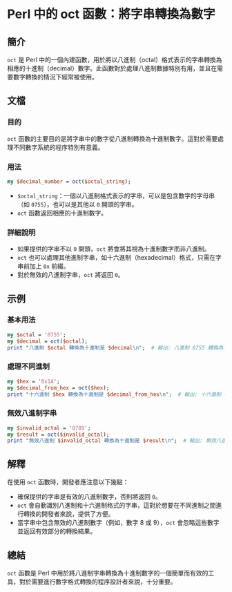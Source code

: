 <!--
Meta Description: # Perl 中的 oct 函數：將字串轉換為數字 ## 簡介 `oct` 是 Perl 中的一個內建函數，用於將以八進制（octal）格式表示的字串轉換為相應的十進制（decimal）數字。此函數對於處理八進制數據特別有用，並且在需要數字轉換的情況下經常被使用。 ## 文檔 ### 目的 `oct...
Meta Keywords: oct, perl, 轉換為十進制是, octal, decimal
-->

# Perl 中的 oct 函數：將字串轉換為數字

## 簡介
`oct` 是 Perl 中的一個內建函數，用於將以八進制（octal）格式表示的字串轉換為相應的十進制（decimal）數字。此函數對於處理八進制數據特別有用，並且在需要數字轉換的情況下經常被使用。

## 文檔
### 目的
`oct` 函數的主要目的是將字串中的數字從八進制轉換為十進制數字。這對於需要處理不同數字系統的程序特別有意義。

### 用法
```perl
my $decimal_number = oct($octal_string);
```

- `$octal_string`：一個以八進制格式表示的字串，可以是包含數字的字母串（如 `0755`），也可以是其他以 `0` 開頭的字串。
- `oct` 函數返回相應的十進制數字。

### 詳細說明
- 如果提供的字串不以 `0` 開頭，`oct` 將會將其視為十進制數字而非八進制。
- `oct` 也可以處理其他進制字串，如十六進制（hexadecimal）格式，只需在字串前加上 `0x` 前綴。
- 對於無效的八進制字串，`oct` 將返回 `0`。

## 示例
### 基本用法
```perl
my $octal = '0755';
my $decimal = oct($octal);
print "八進制 $octal 轉換為十進制是 $decimal\n";  # 輸出: 八進制 0755 轉換為十進制是 493
```

### 處理不同進制
```perl
my $hex = '0x1A';
my $decimal_from_hex = oct($hex);
print "十六進制 $hex 轉換為十進制是 $decimal_from_hex\n";  # 輸出: 十六進制 0x1A 轉換為十進制是 26
```

### 無效八進制字串
```perl
my $invalid_octal = '0789';
my $result = oct($invalid_octal);
print "無效八進制 $invalid_octal 轉換為十進制是 $result\n";  # 輸出: 無效八進制 0789 轉換為十進制是 0
```

## 解釋
在使用 `oct` 函數時，開發者應注意以下幾點：
- 確保提供的字串是有效的八進制數字，否則將返回 `0`。
- `oct` 會自動識別八進制和十六進制格式的字串，這對於想要在不同進制之間進行轉換的開發者來說，提供了方便。
- 當字串中包含無效的八進制數字（例如，數字 8 或 9），`oct` 會忽略這些數字並返回有效部分的轉換結果。

## 總結
`oct` 函數是 Perl 中用於將八進制字串轉換為十進制數字的一個簡單而有效的工具，對於需要進行數字格式轉換的程序設計者來說，十分重要。